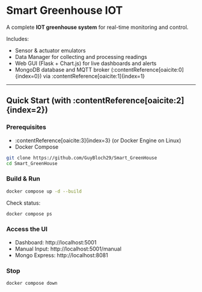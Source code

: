 # Smart Greenhouse IOT

A complete **IOT greenhouse system** for real-time monitoring and control.

Includes:

- Sensor & actuator emulators
- Data Manager for collecting and processing readings
- Web GUI (Flask + Chart.js) for live dashboards and alerts
- MongoDB database and MQTT broker (:contentReference[oaicite:0]{index=0}) via :contentReference[oaicite:1]{index=1}

---

## Quick Start (with :contentReference[oaicite:2]{index=2})

### Prerequisites

- :contentReference[oaicite:3]{index=3} (or Docker Engine on Linux)
- Docker Compose

```bash
git clone https://github.com/GuyBloch29/Smart_GreenHouse
cd Smart_GreenHouse
```

### Build & Run

```bash
docker compose up -d --build
```

Check status:

```bash
docker compose ps
```

### Access the UI

- Dashboard: http://localhost:5001
- Manual Input: http://localhost:5001/manual
- Mongo Express: http://localhost:8081

### Stop

```bash
docker compose down
```
